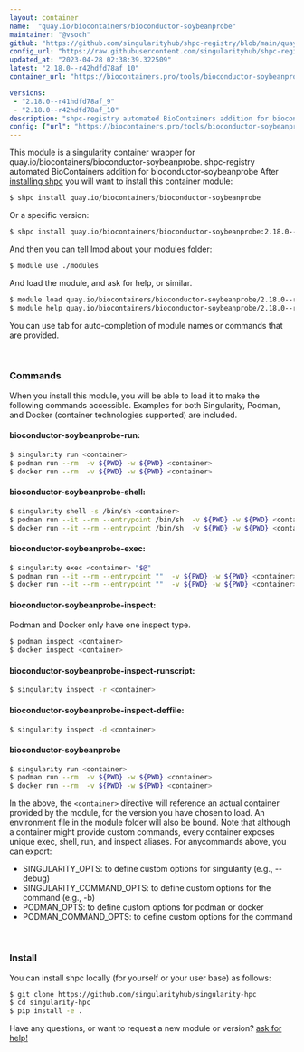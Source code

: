 ```yaml
---
layout: container
name:  "quay.io/biocontainers/bioconductor-soybeanprobe"
maintainer: "@vsoch"
github: "https://github.com/singularityhub/shpc-registry/blob/main/quay.io/biocontainers/bioconductor-soybeanprobe/container.yaml"
config_url: "https://raw.githubusercontent.com/singularityhub/shpc-registry/main/quay.io/biocontainers/bioconductor-soybeanprobe/container.yaml"
updated_at: "2023-04-28 02:38:39.322509"
latest: "2.18.0--r42hdfd78af_10"
container_url: "https://biocontainers.pro/tools/bioconductor-soybeanprobe"

versions:
 - "2.18.0--r41hdfd78af_9"
 - "2.18.0--r42hdfd78af_10"
description: "shpc-registry automated BioContainers addition for bioconductor-soybeanprobe"
config: {"url": "https://biocontainers.pro/tools/bioconductor-soybeanprobe", "maintainer": "@vsoch", "description": "shpc-registry automated BioContainers addition for bioconductor-soybeanprobe", "latest": {"2.18.0--r42hdfd78af_10": "sha256:9b04c483828c04bafc13325c589c59a53ea3b3916dc1b329371847c355f16871"}, "tags": {"2.18.0--r41hdfd78af_9": "sha256:7359ed7d23d87323de396b142cedc67a4536be4626246e92ede1c4f2115e9737", "2.18.0--r42hdfd78af_10": "sha256:9b04c483828c04bafc13325c589c59a53ea3b3916dc1b329371847c355f16871"}, "docker": "quay.io/biocontainers/bioconductor-soybeanprobe"}
---
```


This module is a singularity container wrapper for quay.io/biocontainers/bioconductor-soybeanprobe.
shpc-registry automated BioContainers addition for bioconductor-soybeanprobe
After [installing shpc](#install) you will want to install this container module:


```bash
$ shpc install quay.io/biocontainers/bioconductor-soybeanprobe
```

Or a specific version:

```bash
$ shpc install quay.io/biocontainers/bioconductor-soybeanprobe:2.18.0--r42hdfd78af_10
```

And then you can tell lmod about your modules folder:

```bash
$ module use ./modules
```

And load the module, and ask for help, or similar.

```bash
$ module load quay.io/biocontainers/bioconductor-soybeanprobe/2.18.0--r42hdfd78af_10
$ module help quay.io/biocontainers/bioconductor-soybeanprobe/2.18.0--r42hdfd78af_10
```

You can use tab for auto-completion of module names or commands that are provided.

<br>

### Commands

When you install this module, you will be able to load it to make the following commands accessible.
Examples for both Singularity, Podman, and Docker (container technologies supported) are included.

#### bioconductor-soybeanprobe-run:

```bash
$ singularity run <container>
$ podman run --rm  -v ${PWD} -w ${PWD} <container>
$ docker run --rm  -v ${PWD} -w ${PWD} <container>
```

#### bioconductor-soybeanprobe-shell:

```bash
$ singularity shell -s /bin/sh <container>
$ podman run --it --rm --entrypoint /bin/sh  -v ${PWD} -w ${PWD} <container>
$ docker run --it --rm --entrypoint /bin/sh  -v ${PWD} -w ${PWD} <container>
```

#### bioconductor-soybeanprobe-exec:

```bash
$ singularity exec <container> "$@"
$ podman run --it --rm --entrypoint ""  -v ${PWD} -w ${PWD} <container> "$@"
$ docker run --it --rm --entrypoint ""  -v ${PWD} -w ${PWD} <container> "$@"
```

#### bioconductor-soybeanprobe-inspect:

Podman and Docker only have one inspect type.

```bash
$ podman inspect <container>
$ docker inspect <container>
```

#### bioconductor-soybeanprobe-inspect-runscript:

```bash
$ singularity inspect -r <container>
```

#### bioconductor-soybeanprobe-inspect-deffile:

```bash
$ singularity inspect -d <container>
```



#### bioconductor-soybeanprobe

```bash
$ singularity run <container>
$ podman run --rm  -v ${PWD} -w ${PWD} <container>
$ docker run --rm  -v ${PWD} -w ${PWD} <container>
```


In the above, the `<container>` directive will reference an actual container provided
by the module, for the version you have chosen to load. An environment file in the
module folder will also be bound. Note that although a container
might provide custom commands, every container exposes unique exec, shell, run, and
inspect aliases. For anycommands above, you can export:

 - SINGULARITY_OPTS: to define custom options for singularity (e.g., --debug)
 - SINGULARITY_COMMAND_OPTS: to define custom options for the command (e.g., -b)
 - PODMAN_OPTS: to define custom options for podman or docker
 - PODMAN_COMMAND_OPTS: to define custom options for the command

<br>

### Install

You can install shpc locally (for yourself or your user base) as follows:

```bash
$ git clone https://github.com/singularityhub/singularity-hpc
$ cd singularity-hpc
$ pip install -e .
```

Have any questions, or want to request a new module or version? [ask for help!](https://github.com/singularityhub/singularity-hpc/issues)